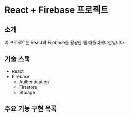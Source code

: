 # React + Firebase 프로젝트

## 소개

이 프로젝트는 React와 Firebase를 활용한 웹 애플리케이션입니다.

## 기술 스택

- React
- Firebase
  - Authentication
  - Firestore
  - Storage

## 주요 기능 구현 목록

